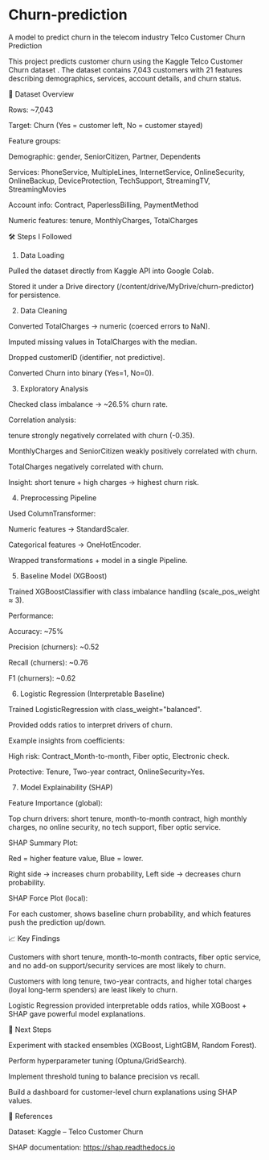 # Churn-prediction
A model to predict churn in the telecom industry
Telco Customer Churn Prediction

This project predicts customer churn using the Kaggle Telco Customer Churn dataset
. The dataset contains 7,043 customers with 21 features describing demographics, services, account details, and churn status.

📂 Dataset Overview

Rows: ~7,043

Target: Churn (Yes = customer left, No = customer stayed)

Feature groups:

Demographic: gender, SeniorCitizen, Partner, Dependents

Services: PhoneService, MultipleLines, InternetService, OnlineSecurity, OnlineBackup, DeviceProtection, TechSupport, StreamingTV, StreamingMovies

Account info: Contract, PaperlessBilling, PaymentMethod

Numeric features: tenure, MonthlyCharges, TotalCharges

🛠️ Steps I Followed
1. Data Loading

Pulled the dataset directly from Kaggle API into Google Colab.

Stored it under a Drive directory (/content/drive/MyDrive/churn-predictor) for persistence.

2. Data Cleaning

Converted TotalCharges → numeric (coerced errors to NaN).

Imputed missing values in TotalCharges with the median.

Dropped customerID (identifier, not predictive).

Converted Churn into binary (Yes=1, No=0).

3. Exploratory Analysis

Checked class imbalance → ~26.5% churn rate.

Correlation analysis:

tenure strongly negatively correlated with churn (-0.35).

MonthlyCharges and SeniorCitizen weakly positively correlated with churn.

TotalCharges negatively correlated with churn.

Insight: short tenure + high charges → highest churn risk.

4. Preprocessing Pipeline

Used ColumnTransformer:

Numeric features → StandardScaler.

Categorical features → OneHotEncoder.

Wrapped transformations + model in a single Pipeline.

5. Baseline Model (XGBoost)

Trained XGBoostClassifier with class imbalance handling (scale_pos_weight ≈ 3).

Performance:

Accuracy: ~75%

Precision (churners): ~0.52

Recall (churners): ~0.76

F1 (churners): ~0.62

6. Logistic Regression (Interpretable Baseline)

Trained LogisticRegression with class_weight="balanced".

Provided odds ratios to interpret drivers of churn.

Example insights from coefficients:

High risk: Contract_Month-to-month, Fiber optic, Electronic check.

Protective: Tenure, Two-year contract, OnlineSecurity=Yes.

7. Model Explainability (SHAP)

Feature Importance (global):

Top churn drivers: short tenure, month-to-month contract, high monthly charges, no online security, no tech support, fiber optic service.

SHAP Summary Plot:

Red = higher feature value, Blue = lower.

Right side → increases churn probability, Left side → decreases churn probability.

SHAP Force Plot (local):

For each customer, shows baseline churn probability, and which features push the prediction up/down.

📈 Key Findings

Customers with short tenure, month-to-month contracts, fiber optic service, and no add-on support/security services are most likely to churn.

Customers with long tenure, two-year contracts, and higher total charges (loyal long-term spenders) are least likely to churn.

Logistic Regression provided interpretable odds ratios, while XGBoost + SHAP gave powerful model explanations.

🚀 Next Steps

Experiment with stacked ensembles (XGBoost, LightGBM, Random Forest).

Perform hyperparameter tuning (Optuna/GridSearch).

Implement threshold tuning to balance precision vs recall.

Build a dashboard for customer-level churn explanations using SHAP values.

📜 References

Dataset: Kaggle – Telco Customer Churn

SHAP documentation: https://shap.readthedocs.io
